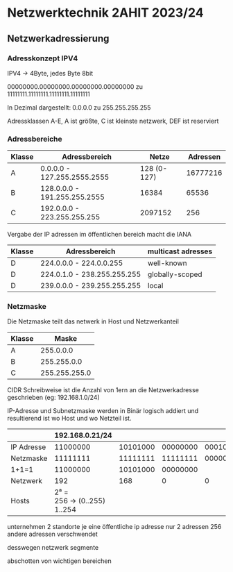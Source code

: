 # Netzwerktechnik 2AHIT 2023/24

## Netzwerkadressierung

### Adresskonzept IPV4

IPV4 -> 4Byte, jedes Byte 8bit

00000000.00000000.00000000.00000000 zu 11111111.11111111.11111111.11111111

In Dezimal dargestellt: 0.0.0.0 zu 255.255.255.255

Adressklassen A-E, A ist größte, C ist kleinste netzwerk, DEF ist reserviert

### Adressbereiche

| Klasse | Adressbereich                | Netze       | Adressen |
| ------ | ---------------------------- | ----------- | -------- |
| A      | 0.0.0.0 - 127.255.2555.2555  | 128 (0-127) | 16777216 |
| B      | 128.0.0.0 - 191.255.255.2555 | 16384       | 65536    |
| C      | 192.0.0.0 - 223.255.255.255  | 2097152     | 256      |

Vergabe der IP adressen im öffentlichen bereich macht die IANA

| Klasse | Adressbereich               | multicast adresses |
| ------ | --------------------------- | ------------------ |
| D      | 224.0.0.0 - 224.0.0.255     | well-known         |
| D      | 224.0.1.0 - 238.255.255.255 | globally-scoped    |
| D      | 239.0.0.0 - 239.255.255.255 | local              |

### Netzmaske

Die Netzmaske teilt das netwerk in Host und Netzwerkanteil

| Klasse | Maske         |
| ------ | ------------- |
| A      | 255.0.0.0     |
| B      | 255.255.0.0   |
| C      | 255.255.255.0 |

CIDR Schreibweise ist die Anzahl von 1ern an die Netzwerkadresse geschrieben (eg: 192.168.1.0/24)

IP-Adresse und Subnetzmaske werden in Binär logisch addiert und resultierend ist wo Host und wo Netzteil ist.

|            | 192.168.0.21/24                   |          |          |          |
| ---------- | --------------------------------- | -------- | -------- | -------- |
| IP Adresse | 11000000                          | 10101000 | 00000000 | 00010101 |
| Netzmaske  | 11111111                          | 11111111 | 11111111 | 00000000 |
| 1+1=1      | 11000000                          | 10101000 | 00000000 |          |
| Netzwerk   | 192                               | 168      | 0        | 0        |
| Hosts      | $2⁸$ = 256 &rarr; (0..255) 1..254 |          |          |          |

unternehmen 2 standorte je eine öffentliche ip adresse nur 2 adressen 256 andere adressen verschwendet

desswegen netzwerk segmente

abschotten von wichtigen bereichen
